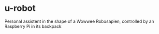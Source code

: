 # u-robot
Personal assistent in the shape of a Wowwee Robosapien, controlled by an Raspberry Pi in its backpack
